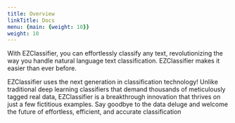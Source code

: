 ```yaml
---
title: Overview
linkTitle: Docs
menu: {main: {weight: 10}}
weight: 10
---
```



With EZClassifier, you can effortlessly classify any text, revolutionizing the way you handle natural language text classification. 
EZClassifier makes it easier than ever before.

EZClassifier uses the next generation in classification technology! Unlike traditional deep learning classifiers that demand thousands of meticulously tagged real data, EZClassifier is a breakthrough innovation that thrives on just a few fictitious examples. Say goodbye to the data deluge and welcome the future of effortless, efficient, and accurate classification
